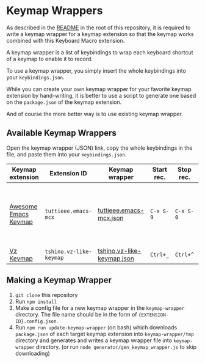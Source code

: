 # Keymap Wrappers

As described in the [README](../README.md) in the root of this repository, it is required to write a keymap wrapper for a keymap extension so that the keymap works combined with this Keyboard Macro extension.

A keymap wrapper is a list of keybindings to wrap each keyboard shortcut of a keymap to enable it to record.

To use a keymap wrapper, you simply insert the whole keybindings into your `keybindings.json`.

While you can create your own keymap wrapper for your favorite keymap extension by hand-writing, it is better to use a script to generate one based on the `package.json` of the keymap extension.

And of course the more better way is to use existing keymap wrapper.

## Available Keymap Wrappers

Open the keymap wrapper (JSON) link, copy the whole keybindings in the file, and paste them into your `keybindings.json`.

| Keymap extension | Extension ID | Keymap wrapper | Start rec. | Stop rec. | Playback | Note |
| ---------------- | ------------ | -------------- | ---------- | --------- | -------- | ---- |
| [Awesome Emacs Keymap](https://marketplace.visualstudio.com/items?itemName=tuttieee.emacs-mcx) | `tuttieee.emacs-mcx` | [tuttieee.emacs-mcx.json](tuttieee.emacs-mcx.json) | `C-x S-9` | `C-x S-0` | `C-x e` | VS Code can't map '(' and ')' keys |
| [Vz Keymap](https://marketplace.visualstudio.com/items?itemName=tshino.kb-macro) | `tshino.vz-like-keymap` | [tshino.vz-like-keymap.json](tshino.vz-like-keymap.json) | `Ctrl+_` | `Ctrl+^` | `Ctrl+^` | |

## Making a Keymap Wrapper

1. `git clone` this repository
2. Run `npm install`
3. Make a config file for a new keymap wrapper in the `keymap-wrapper` directory. The file name should be in the form of `{EXTENSION-ID}.config.json`.
4. Run `npm run update-keymap-wrapper` (on bash) which downloads `package.json` of each target keymap extension into `keymap-wrapper/tmp` directory and generates and writes a keymap wrapper file into `keymap-wrapper` directory. (or run `node generator/gen_keymap_wrapper.js` to skip downloading)
